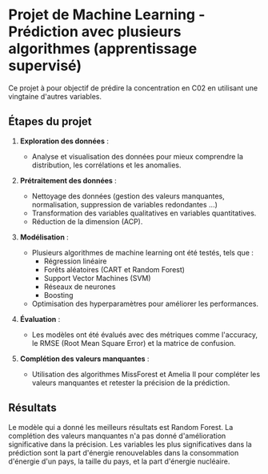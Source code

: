 # Projet de Machine Learning - Prédiction avec plusieurs algorithmes (apprentissage supervisé)

Ce projet à pour objectif de prédire la concentration en C02 en utilisant une vingtaine d'autres variables.

## Étapes du projet

1. **Exploration des données** : 
   - Analyse et visualisation des données pour mieux comprendre la distribution, les corrélations et les anomalies.
   
2. **Prétraitement des données** :
   - Nettoyage des données (gestion des valeurs manquantes, normalisation, suppression de variables redondantes ...)
   - Transformation des variables qualitatives en variables quantitatives.
   - Réduction de la dimension (ACP).

4. **Modélisation** :
   - Plusieurs algorithmes de machine learning ont été testés, tels que :
     - Régression linéaire
     - Forêts aléatoires (CART et Random Forest)
     - Support Vector Machines (SVM)
     - Réseaux de neurones
     - Boosting
   - Optimisation des hyperparamètres pour améliorer les performances.

5. **Évaluation** :
   - Les modèles ont été évalués avec des métriques comme l'accuracy, le RMSE (Root Mean Square Error) et la matrice de confusion.
  
6. **Complétion des valeurs manquantes** :
   - Utilisation des algorithmes MissForest et Amelia II pour compléter les valeurs manquantes et retester la précision de la prédiction.
   
## Résultats

Le modèle qui a donné les meilleurs résultats est Random Forest. La complétion des valeurs manquantes n'a pas donné d'amélioration significative dans la précision. Les variables les plus significatives dans la prédiction sont la part d'énergie renouvelables dans la consommation d'énergie d'un pays, la taille du pays, et la part d'énergie nucléaire.
